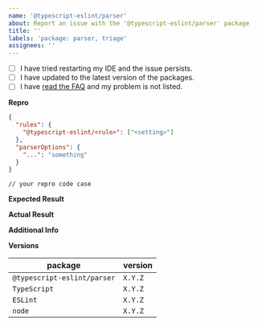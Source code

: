 ```yaml
---
name: '@typescript-eslint/parser'
about: Report an issue with the '@typescript-eslint/parser' package
title: ''
labels: 'package: parser, triage'
assignees: ''
---
```


<!--
Please don't ignore this template.

If you ignore it, we're just going to respond asking you to fill it out, which wastes everyone's time.
The more relevant information you can include, the faster we can find the issue and fix it without asking you for more info.
-->

<!--
🚨 STOP 🚨 𝗦𝗧𝗢𝗣 🚨 𝑺𝑻𝑶𝑷 🚨

This issue template is only for problems specifically with the `@typescript-eslint/parser` package.
That means you should only use this template if there are problems parsing some code.

If you have a problem with a specific lint rule, please back out and select the `@typescript-eslint/eslint-plugin` template.
-->

- [ ] I have tried restarting my IDE and the issue persists.
- [ ] I have updated to the latest version of the packages.
- [ ] I have [read the FAQ](https://typescript-eslint.io/docs/linting/troubleshooting) and my problem is not listed.

**Repro**

<!--
Include a ***minimal*** reproduction case.
The more irrelevant code/config you give, the harder it is for us to investigate.

Please consider creating an isolated reproduction repo to make it easy for the volunteer maintainers debug your issue.
-->

```JSON
{
  "rules": {
    "@typescript-eslint/<rule>": ["<setting>"]
  },
  "parserOptions": {
    "...": "something"
  }
}
```

```TS
// your repro code case
```

<!--
Also include your tsconfig, if you're using type-aware linting
-->

**Expected Result**

<!--
What did you expect to happen?
Please be specific here - list the exact lines and messages you expect.
-->

**Actual Result**

<!--
What actually happened?
Please be specific here - list the exact lines and messages that caused errors
-->

**Additional Info**

<!--
Did eslint throw an exception?

Please run your lint again with the --debug flag, and dump the output below.
i.e. eslint --ext ".ts,.js" src --debug
-->

**Versions**

| package                     | version |
| --------------------------- | ------- |
| `@typescript-eslint/parser` | `X.Y.Z` |
| `TypeScript`                | `X.Y.Z` |
| `ESLint`                    | `X.Y.Z` |
| `node`                      | `X.Y.Z` |
